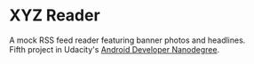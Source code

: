 # XYZ Reader
A mock RSS feed reader featuring banner photos and headlines.  
Fifth project in Udacity's [Android Developer Nanodegree][1].

[1]: https://eg.udacity.com/course/android-developer-nanodegree-by-google--nd801
